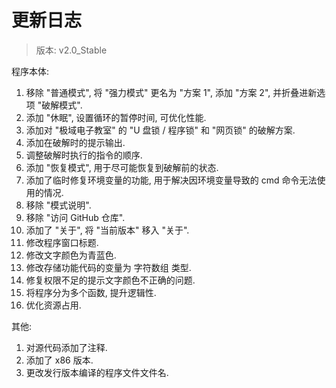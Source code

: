 # 更新日志
> 版本: v2.0_Stable

程序本体:
1. 移除 "普通模式", 将 "强力模式" 更名为 "方案 1", 添加 "方案 2", 并折叠进新选项 "破解模式".
2. 添加 "休眠", 设置循环的暂停时间, 可优化性能.
3. 添加对 "极域电子教室" 的 "U 盘锁 / 程序锁" 和 "网页锁" 的破解方案.
4. 添加在破解时的提示输出.
5. 调整破解时执行的指令的顺序.
6. 添加 "恢复模式", 用于尽可能恢复到破解前的状态.
7. 添加了临时修复环境变量的功能, 用于解决因环境变量导致的 cmd 命令无法使用的情况.
8. 移除 "模式说明".
9. 移除 "访问 GitHub 仓库".
10. 添加了 "关于", 将 "当前版本" 移入 "关于".
11. 修改程序窗口标题.
12. 修改文字颜色为青蓝色.
13. 修改存储功能代码的变量为 字符数组 类型.
14. 修复权限不足的提示文字颜色不正确的问题.
15. 将程序分为多个函数, 提升逻辑性.
16. 优化资源占用.

其他:
1. 对源代码添加了注释.
2. 添加了 x86 版本.
3. 更改发行版本编译的程序文件文件名.